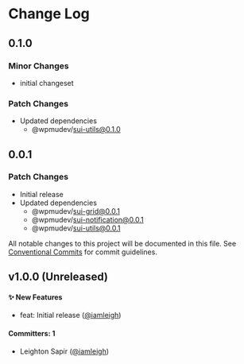 # Change Log

## 0.1.0

### Minor Changes

- initial changeset

### Patch Changes

- Updated dependencies
  - @wpmudev/sui-utils@0.1.0

## 0.0.1

### Patch Changes

- Initial release
- Updated dependencies
  - @wpmudev/sui-grid@0.0.1
  - @wpmudev/sui-notification@0.0.1
  - @wpmudev/sui-utils@0.0.1

All notable changes to this project will be documented in this file. See
[Conventional Commits](https://conventionalcommits.org/) for commit guidelines.

## v1.0.0 (Unreleased)

#### ✨ New Features

- feat: Initial release ([@iamleigh](https://github.com/iamleigh))

#### Committers: 1

- Leighton Sapir ([@iamleigh](https://github.com/iamleigh))
